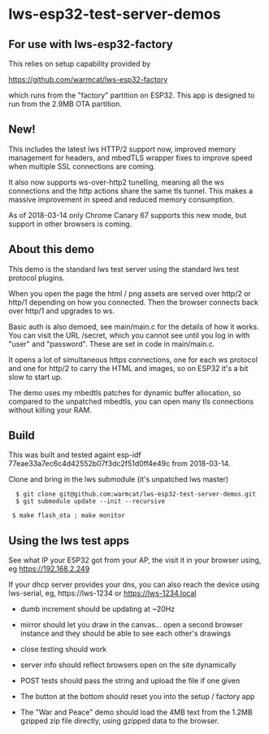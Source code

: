 lws-esp32-test-server-demos
===========================

## For use with lws-esp32-factory

This relies on setup capability provided by

https://github.com/warmcat/lws-esp32-factory

which runs from the "factory" partition on ESP32.  This app is
designed to run from the 2.9MB OTA partition.

## New!

This includes the latest lws HTTP/2 support now, improved
memory management for headers, and mbedTLS wrapper fixes to
improve speed when multiple SSL connections are coming.

It also now supports ws-over-http2 tunelling, meaning all
the ws connections and the http actions share the same tls
tunnel.  This makes a massive improvement in speed and
reduced memory consumption.

As of 2018-03-14 only Chrome Canary 67 supports this new
mode, but support in other browsers is coming.

## About this demo

This demo is the standard lws test server using the standard lws test
protocol plugins.

When you open the page the html / png assets are served over http/2
or http/1 depending on how you connected.  Then the browser connects
back over http/1 and upgrades to ws.

Basic auth is also demoed, see main/main.c for the details of how it
works.  You can visit the URL /secret, which you cannot see until
you log in with "user" and "password".  These are set in code in
main/main.c.

It opens a lot of simultaneous https connections, one for each ws
protocol and one for http/2 to carry the HTML and images, so on ESP32
it's a bit slow to start up.

The demo uses my mbedtls patches for dynamic buffer allocation, so
compared to the unpatched mbedtls, you can open many tls connections
without killing your RAM.

## Build

This was built and tested againt esp-idf 77eae33a7ec6c4d42552b07f3dc2f51d0ff4e49c from 2018-03-14.

Clone and bring in the lws submodule (it's unpatched lws master)

```
  $ git clone git@github.com:warmcat/lws-esp32-test-server-demos.git
  $ git submodule update --init --recursive
```

```
 $ make flash_ota ; make monitor
```

## Using the lws test apps

See what IP your ESP32 got from your AP, the visit it in your browser
using, eg https://192.168.2.249

If your dhcp server provides your dns, you can also reach the device
using lws-serial, eg, https://lws-1234 or https://lws-1234.local

 - dumb increment should be updating at ~20Hz

 - mirror should let you draw in the canvas... open a second browser
   instance and they should be able to see each other's drawings

 - close testing should work

 - server info should reflect browsers open on the site dynamically

 - POST tests should pass the string and upload the file if one given

 - The button at the bottom should reset you into the setup / factory app

 - The "War and Peace" demo should load the 4MB text from the 1.2MB gzipped zip
   file directly, using gzipped data to the browser.
